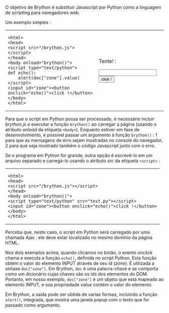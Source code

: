O objetivo de Brython é substituir Javascript por Python como a
linguagem de scripting para navegadores web.

Um exemplo simples :
<table>
<tr>
<td>

    <html>
    <head>
    <script src="/brython.js"></script>
    </head>
    <body onload="brython()">
    <script type="text/python">
    def echo():
        alert(doc["zone"].value)
    </script>
    <input id="zone"><button onclick="echo()">click !</button>
    </body>
    </html>

</td>
<td>

Tente! :  

<script type="text/python">
def echo():
    alert(doc["zone"].value)
</script>

<input id="zone"><button onclick="echo()">click !</button>
</td>
</tr>
</table>

Para que o script em Python possa ser processado, é necessário incluir
_brython.js_ e executar a função `brython()` ao carregar a página
(usando o atributo _onload_ da etiqueta `<body>`). Enquanto estiver em
fase de desenvolvimento, é possível passar um argumento à função
`brython()` : 1 para que as mensagens de erro sejam mostradas no
console do navegador, 2 para que seja mostrado também o código
Javascript junto com o erro.

Se o programa em Python for grande, outra opção é escrevê-lo em um
arquivo separado e carregá-lo usando o atributo _src_ da etiqueta
`<script>` :

<table><tr><td>

    <html>
    <head>
    <script src="/brython.js"></script>
    </head>
    <body onload="brython()">
    <script type="text/python" src="test.py"></script>
    <input id="zone"><button onclick="echo()">click !</button>
    </body>
    </html>

</td></tr></table>

Perceba que, neste caso, o script em Python será carregado por uma
chamada Ajax : ele deve estar localizado no mesmo domínio da página
HTML.

Nos dois exemplos acima, quando clicamos no botão, o evento _onclick_
chama e executa a função `echo()`, definida no script Python. Esta
função obtém o valor do elemento INPUT através de seu id (_zone_). É
utilizada a sintaxe `doc["zone"]`. Em Brython, `doc` é uma
palavra-chave e se comporta como um dicionário cujas chaves são os ids
dos elementos do DOM. Portanto, em nosso exemplo, `doc["zone"]` é um
objeto que está mapeado ao elemento INPUT, e sua propriedade _value_
contém o valor do elemento.

Em Brython, a saída pode ser obtida de varias formas, incluindo a
função `alert()`, integrada, que mostra uma janela popup com o texto
que for passado como argumento.
